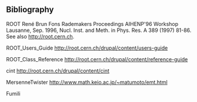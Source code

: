 ## Bibliography

ROOT René Brun Fons Rademakers Proceedings AIHENP'96 Workshop Lausanne,
Sep. 1996, Nucl. Inst. and Meth. in Phys. Res. A 389 (1997) 81-86. See
also <http://root.cern.ch>.

ROOT\_Users\_Guide <http://root.cern.ch/drupal/content/users-guide>

ROOT\_Class\_Reference
<http://root.cern.ch/drupal/content/reference-guide>

cint <http://root.cern.ch/drupal/content/cint>

MersenneTwister <http://www.math.keio.ac.jp/~matumoto/emt.html>

Fumili
